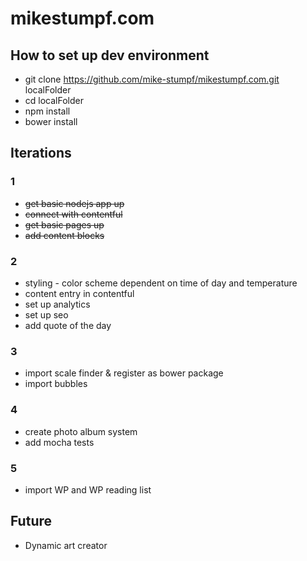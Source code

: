 # mikestumpf.com

## How to set up dev environment
* git clone https://github.com/mike-stumpf/mikestumpf.com.git localFolder
* cd localFolder
* npm install
* bower install

## Iterations

### 1
* ~~get basic nodejs app up~~
* ~~connect with contentful~~
* ~~get basic pages up~~
* ~~add content blocks~~

### 2
* styling - color scheme dependent on time of day and temperature
* content entry in contentful
* set up analytics
* set up seo
* add quote of the day

### 3
* import scale finder & register as bower package
* import bubbles

### 4
* create photo album system
* add mocha tests

### 5
* import WP and WP reading list

## Future
* Dynamic art creator
